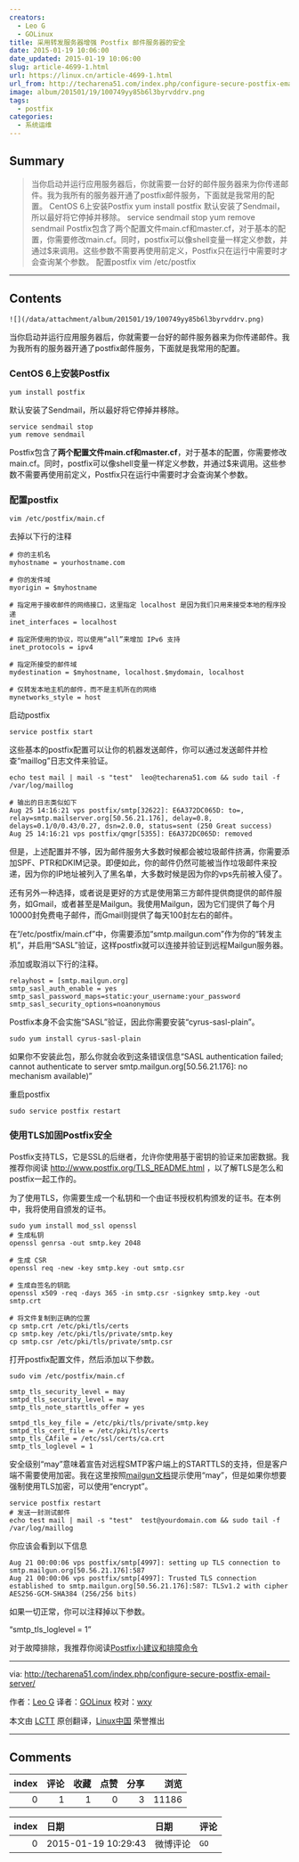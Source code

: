 ```yaml
---
creators:
  - Leo G
  - GOLinux
title: 采用转发服务器增强 Postfix 邮件服务器的安全
date: 2015-01-19 10:06:00
date_updated: 2015-01-19 10:06:00
slug: article-4699-1.html
url: https://linux.cn/article-4699-1.html
url_from: http://techarena51.com/index.php/configure-secure-postfix-email-server/
image: album/201501/19/100749yy85b6l3byrvddrv.png
tags:
  - postfix
categories:
  - 系统运维
---
```


## Summary

> 当你启动并运行应用服务器后，你就需要一台好的邮件服务器来为你传递邮件。我为我所有的服务器开通了postfix邮件服务，下面就是我常用的配置。 CentOS 6上安装Postfix yum install postfix  默认安装了Sendmail，所以最好将它停掉并移除。 service sendmail stop yum remove sendmail  Postfix包含了两个配置文件main.cf和master.cf，对于基本的配置，你需要修改main.cf。同时，postfix可以像shell变量一样定义参数，并通过$来调用。这些参数不需要再使用前定义，Postfix只在运行中需要时才会查询某个参数。 配置postfix vim /etc/postfix

***

<!-- more -->

## Contents

`![](/data/attachment/album/201501/19/100749yy85b6l3byrvddrv.png)`

当你启动并运行应用服务器后，你就需要一台好的邮件服务器来为你传递邮件。我为我所有的服务器开通了postfix邮件服务，下面就是我常用的配置。

### CentOS 6上安装Postfix

```shell
yum install postfix
```

默认安装了Sendmail，所以最好将它停掉并移除。

```shell
service sendmail stop
yum remove sendmail
```

Postfix包含了**两个配置文件main.cf和master.cf**，对于基本的配置，你需要修改main.cf。同时，postfix可以像shell变量一样定义参数，并通过$来调用。这些参数不需要再使用前定义，Postfix只在运行中需要时才会查询某个参数。

### 配置postfix

```shell
vim /etc/postfix/main.cf
```

去掉以下行的注释

```shell
# 你的主机名
myhostname = yourhostname.com

# 你的发件域
myorigin = $myhostname

# 指定用于接收邮件的网络接口，这里指定 localhost 是因为我们只用来接受本地的程序投递
inet_interfaces = localhost

# 指定所使用的协议，可以使用“all”来增加 IPv6 支持
inet_protocols = ipv4

# 指定所接受的邮件域    
mydestination = $myhostname, localhost.$mydomain, localhost

# 仅转发本地主机的邮件，而不是主机所在的网络
mynetworks_style = host
```

启动postfix

```shell
service postfix start
```

这些基本的postfix配置可以让你的机器发送邮件，你可以通过发送邮件并检查“maillog”日志文件来验证。

```shell
echo test mail | mail -s "test"  leo@techarena51.com && sudo tail -f /var/log/maillog

# 输出的日志类似如下
Aug 25 14:16:21 vps postfix/smtp[32622]: E6A372DC065D: to=, relay=smtp.mailserver.org[50.56.21.176], delay=0.8, delays=0.1/0/0.43/0.27, dsn=2.0.0, status=sent (250 Great success)
Aug 25 14:16:21 vps postfix/qmgr[5355]: E6A372DC065D: removed
```

但是，上述配置并不够，因为邮件服务大多数时候都会被垃圾邮件挤满，你需要添加SPF、PTR和DKIM记录。即便如此，你的邮件仍然可能被当作垃圾邮件来投递，因为你的IP地址被列入了黑名单，大多数时候是因为你的vps先前被入侵了。

还有另外一种选择，或者说是更好的方式是使用第三方邮件提供商提供的邮件服务，如Gmail，或者甚至是Mailgun。我使用Mailgun，因为它们提供了每个月10000封免费电子邮件，而Gmail则提供了每天100封左右的邮件。

在“/etc/postfix/main.cf”中，你需要添加“smtp.mailgun.com”作为你的“转发主机”，并启用“SASL”验证，这样postfix就可以连接并验证到远程Mailgun服务器。

添加或取消以下行的注释。

```shell
relayhost = [smtp.mailgun.org]
smtp_sasl_auth_enable = yes
smtp_sasl_password_maps=static:your_username:your_password
smtp_sasl_security_options=noanonymous
```

Postfix本身不会实施“SASL”验证，因此你需要安装“cyrus-sasl-plain”。

```shell
sudo yum install cyrus-sasl-plain
```

如果你不安装此包，那么你就会收到这条错误信息“SASL authentication failed; cannot authenticate to server smtp.mailgun.org[50.56.21.176]: no mechanism available)”

重启postfix

```shell
sudo service postfix restart
```

### 使用TLS加固Postfix安全

Postfix支持TLS，它是SSL的后继者，允许你使用基于密钥的验证来加密数据。我推荐你阅读 <http://www.postfix.org/TLS_README.html> ，以了解TLS是怎么和postfix一起工作的。

为了使用TLS，你需要生成一个私钥和一个由证书授权机构颁发的证书。在本例中，我将使用自颁发的证书。

```shell
sudo yum install mod_ssl openssl
# 生成私钥 
openssl genrsa -out smtp.key 2048 

# 生成 CSR 
openssl req -new -key smtp.key -out smtp.csr

# 生成自签名的钥匙
openssl x509 -req -days 365 -in smtp.csr -signkey smtp.key -out smtp.crt

# 将文件复制到正确的位置
cp smtp.crt /etc/pki/tls/certs
cp smtp.key /etc/pki/tls/private/smtp.key
cp smtp.csr /etc/pki/tls/private/smtp.csr
```

打开postfix配置文件，然后添加以下参数。

```shell
sudo vim /etc/postfix/main.cf

smtp_tls_security_level = may
smtpd_tls_security_level = may
smtp_tls_note_starttls_offer = yes

smtpd_tls_key_file = /etc/pki/tls/private/smtp.key
smtpd_tls_cert_file = /etc/pki/tls/certs
smtp_tls_CAfile = /etc/ssl/certs/ca.crt
smtp_tls_loglevel = 1
```

安全级别“may”意味着宣告对远程SMTP客户端上的STARTTLS的支持，但是客户端不需要使用加密。我在这里按照[mailgun文档](http://documentation.mailgun.com/user_manual.html#smtp-relay)提示使用“may”，但是如果你想要强制使用TLS加密，可以使用“encrypt”。

```shell
service postfix restart
# 发送一封测试邮件
echo test mail | mail -s "test"  test@yourdomain.com && sudo tail -f /var/log/maillog
```

你应该会看到以下信息

```shell
Aug 21 00:00:06 vps postfix/smtp[4997]: setting up TLS connection to smtp.mailgun.org[50.56.21.176]:587
Aug 21 00:00:06 vps postfix/smtp[4997]: Trusted TLS connection established to smtp.mailgun.org[50.56.21.176]:587: TLSv1.2 with cipher AES256-GCM-SHA384 (256/256 bits)
```

如果一切正常，你可以注释掉以下参数。

“smtp\_tls\_loglevel = 1”

对于故障排除，我推荐你阅读[Postfix小建议和排障命令](http://techarena51.com/index.php/postfix-configuration-and-explanation-of-parameters/)

---

via: <http://techarena51.com/index.php/configure-secure-postfix-email-server/>

作者：[Leo G](http://techarena51.com/) 译者：[GOLinux](https://github.com/GOLinux) 校对：[wxy](https://github.com/wxy)

本文由 [LCTT](https://github.com/LCTT/TranslateProject) 原创翻译，[Linux中国](https://linux.cn/) 荣誉推出

***

## Comments


|   index |   评论 |   收藏 |   点赞 |   分享 |   浏览 |
|--------:|-------:|-------:|-------:|-------:|-------:|
|       0 |      1 |      1 |      0 |      3 |  11186 |

|   index | 日期                | 日期     | 评论   |
|--------:|:--------------------|:---------|:-------|
|       0 | 2015-01-19 10:29:43 | 微博评论 | `GO`   |
